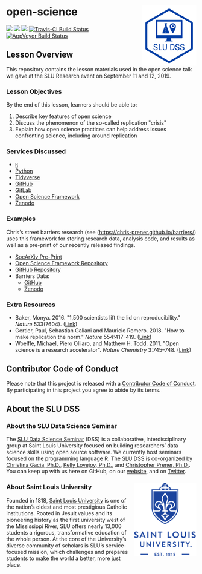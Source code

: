 # open-science <img src="/img/logo.png" align="right" />
[![](https://img.shields.io/badge/lesson%20status-stable-brightgreen.svg)](https://github.com/slu-dss/open-science/)
[![](https://img.shields.io/github/release/slu-dss/open-science.svg?label=version)](https://github.com/slu-dss/open-science/releases)
[![](https://img.shields.io/github/last-commit/slu-dss/open-science.svg)](https://github.com/slu-dss/open-science/commits/master)
[![Travis-CI Build Status](https://travis-ci.org/slu-dss/open-science.svg?branch=master)](https://travis-ci.org/slu-dss/open-science)
[![AppVeyor Build Status](https://ci.appveyor.com/api/projects/status/github/slu-dss/open-science?branch=master&svg=true)](https://ci.appveyor.com/project/chris-prener/open-science)

## Lesson Overview
This repository contains the lesson materials used in the open science talk we gave at the SLU Research event on September 11 and 12, 2019.

### Lesson Objectives
By the end of this lesson, learners should be able to:

1. Describe key features of open science
2. Discuss the phenomenon of the so-called replication "crisis" 
4. Explain how open science practices can help address issues confronting science, including around replication

### Services Discussed

* [`R`](https://www.r-project.org)
* [Python](https://www.python.org)
* [Tidyverse](https://www.tidyverse.org)
* [GitHub](http://github.com)
* [GitLab](http://gitlab.com)
* [Open Science Framework](http://osf.io)
* [Zenodo](https://zenodo.org)

### Examples
Chris’s street barriers research (see (https://chris-prener.github.io/barriers/) uses this framework for storing research data, analysis code, and results as well as a pre-print of our recently released findings.

* [SocArXiv Pre-Print](https://osf.io/preprints/socarxiv/2wext/)
* [Open Science Framework Repository](https://osf.io/sxuze/)
* [GitHub Repository](https://github.com/PrenerLab/Barriers-NhoodPaper)
* Barriers Data:
    * [GitHub](https://github.com/chris-prener/barriers-data)
    * [Zenodo](https://zenodo.org/record/2575051#.XKOvqS2ZNQI)

### Extra Resources
* Baker, Monya. 2016. "1,500 scientists lift the lid on reproducibility." *Nature* 533(7604). ([Link](https://www.nature.com/news/1-500-scientists-lift-the-lid-on-reproducibility-1.19970))
* Gertler, Paul, Sebastian Galiani and Mauricio Romero. 2018. "How to make replication the norm." *Nature* 554:417-419. ([Link](https://www.nature.com/articles/d41586-018-02108-9))
* Woelfle, Michael, Piero Olliaro, and Matthew H. Todd. 2011. "Open science is a research accelerator". *Nature Chemistry* 3:745–748. ([Link](https://www.nature.com/articles/nchem.1149))

## Contributor Code of Conduct
Please note that this project is released with a [Contributor Code of Conduct](.github/CODE_OF_CONDUCT.md). By participating in this project you agree to abide by its terms.

## About the SLU DSS
### About the SLU Data Science Seminar
The [SLU Data Science Seminar](https://slu-dss.githb.io) (DSS) is a collaborative, interdisciplinary group at Saint Louis University focused on building researchers’ data science skills using open source software. We currently host seminars focused on the programming language R. The SLU DSS is co-organized by [Christina Gacia, Ph.D.](mailto:christina.garcia@slu.edu), [Kelly Lovejoy, Ph.D.](mailto:kelly.lovejoy@slu.edu), and [Christopher Prener, Ph.D.](mailto:chris.prener@slu.edu}). You can keep up with us here on GitHub, on our [website](https://slu-dss.githb.io), and on [Twitter](https://twitter.com/SLUDSS).

### About Saint Louis University <img src="/img/sluLogo.png" align="right" />
Founded in 1818, [Saint Louis University](http://www.slu.edu) is one of the nation’s oldest and most prestigious Catholic institutions. Rooted in Jesuit values and its pioneering history as the first university west of the Mississippi River, SLU offers nearly 13,000 students a rigorous, transformative education of the whole person. At the core of the University’s diverse community of scholars is SLU’s service-focused mission, which challenges and prepares students to make the world a better, more just place.
